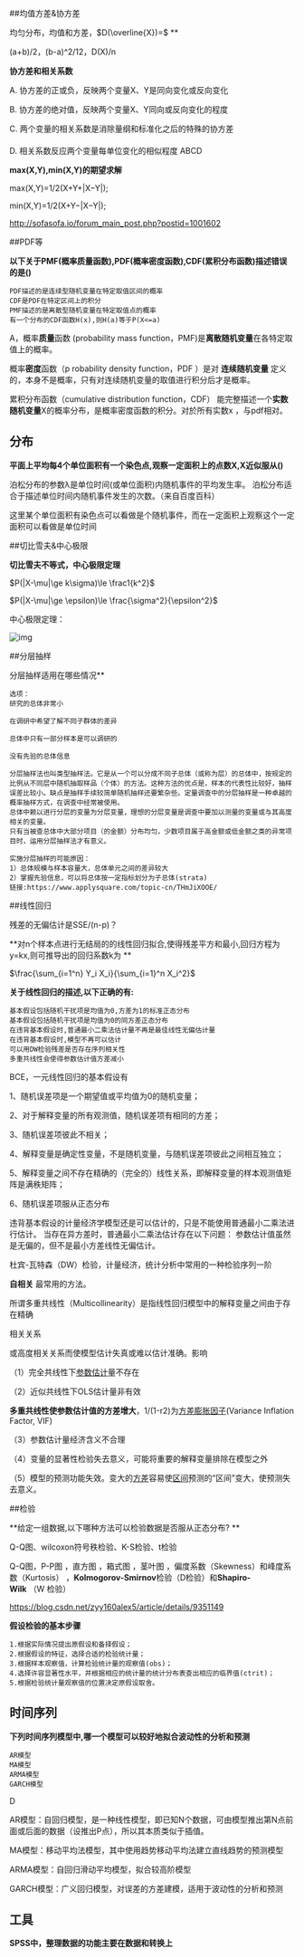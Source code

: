 ##均值方差&协方差

均匀分布，均值和方差，$D(\overline{X})=$ **

(a+b)/2，(b-a)^2/12，D(X)/n

**协方差和相关系数**

A. 协方差的正或负，反映两个变量X、Y是同向变化或反向变化

B. 协方差的绝对值，反映两个变量X、Y同向或反向变化的程度

C. 两个变量的相关系数是消除量纲和标准化之后的特殊的协方差

D. 相关系数反应两个变量每单位变化的相似程度
ABCD

**max(X,Y),min(X,Y)的期望求解**

max(X,Y)=1/2(X+Y+|X−Y|);

min(X,Y)=1/2(X+Y−|X−Y|);

http://sofasofa.io/forum_main_post.php?postid=1001602

##PDF等

**以下关于PMF(概率质量函数),PDF(概率密度函数),CDF(累积分布函数)描述错误的是()**

```
PDF描述的是连续型随机变量在特定取值区间的概率
CDF是PDF在特定区间上的积分
PMF描述的是离散型随机变量在特定取值点的概率
有一个分布的CDF函数H(x),则H(a)等于P(X<=a)
```

A，概率**质量**函数 (probability mass function，PMF)是**离散随机变量**在各特定取值上的概率。

概率**密度**函数（p robability density function，PDF ）是对 **连续随机变量** 定义的，本身不是概率，只有对连续随机变量的取值进行积分后才是概率。

累积分布函数（cumulative distribution function，CDF） 能完整描述一个**实数随机变量**X的概率分布，是概率密度函数的积分。对於所有实数x ，与pdf相对。



## 分布

**平面上平均每4个单位面积有一个染色点,观察一定面积上的点数X,X近似服从()**

泊松分布的参数λ是单位时间(或单位面积)内随机事件的平均发生率。 泊松分布适合于描述单位时间内随机事件发生的次数。（来自百度百科）

这里某个单位面积有染色点可以看做是个随机事件，而在一定面积上观察这个一定面积可以看做是单位时间

##切比雪夫&中心极限

**切比雪夫不等式，中心极限定理**

$P(|X-\mu|\ge k\sigma)\le \frac1{k^2}$

$P(|X-\mu|\ge \epsilon)\le \frac{\sigma^2}{\epsilon^2}$

中心极限定理：

![img](https://images2018.cnblogs.com/blog/1171284/201804/1171284-20180412215355301-411794500.png) 

##分层抽样

分层抽样适用在哪些情况**

```
选项：
研究的总体非常小 

在调研中希望了解不同子群体的差异 

总体中只有一部分样本是可以调研的 

没有先验的总体信息 

分层抽样法也叫类型抽样法。它是从一个可以分成不同子总体（或称为层）的总体中，按规定的比例从不同层中随机抽取样品（个体）的方法。这种方法的优点是，样本的代表性比较好，抽样误差比较小。缺点是抽样手续较简单随机抽样还要繁杂些。定量调查中的分层抽样是一种卓越的概率抽样方式，在调查中经常被使用。
总体中赖以进行分层的变量为分层变量，理想的分层变量是调查中要加以测量的变量或与其高度相关的变量。
只有当被查总体中大部分项目（的金额）分布均匀，少数项目属于高金额或低金额之类的异常项目时，运用分层抽样法才有意义。

实施分层抽样的可能原因：
1）总体规模与样本容量大，总体单元之间的差异较大
2）掌握先验信息，可以将总体按一定指标划分为子总体(strata)
链接:https://www.applysquare.com/topic-cn/THmJiXOOE/

```



##线性回归

残差的无偏估计是SSE/(n-p)？

**对n个样本点进行无结局的的线性回归拟合,使得残差平方和最小,回归方程为y=kx,则可推导出的回归系数k为 **

$\frac{\sum_{i=1^n} Y_i X_i}{\sum_{i=1}^n X_i^2}$

**关于线性回归的描述,以下正确的有:**

```
基本假设包括随机干扰项是均值为0,方差为1的标准正态分布
基本假设包括随机干扰项是均值为0的同方差正态分布
在违背基本假设时,普通最小二乘法估计量不再是最佳线性无偏估计量
在违背基本假设时,模型不再可以估计
可以用DW检验残差是否存在序列相关性
多重共线性会使得参数估计值方差减小
```

BCE，一元线性回归的基本假设有

1、随机误差项是一个期望值或平均值为0的随机变量；

2、对于解释变量的所有观测值，随机误差项有相同的方差；

3、随机误差项彼此不相关；

4、解释变量是确定性变量，不是随机变量，与随机误差项彼此之间相互独立；

5、解释变量之间不存在精确的（完全的）线性关系，即解释变量的样本观测值矩阵是满秩矩阵；

6、随机误差项服从正态分布

违背基本假设的计量经济学模型还是可以估计的，只是不能使用普通最小二乘法进行估计。
当存在异方差时，普通最小二乘法估计存在以下问题： 参数估计值虽然是无偏的，但不是最小方差线性无偏估计。

杜宾-瓦特森（DW）检验，计量经济，统计分析中常用的一种检验序列一阶

**自相关** 最常用的方法。

 所谓多重共线性（Multicollinearity）是指线性回归模型中的解释变量之间由于存在精确

相关关系

或高度相关关系而使模型估计失真或难以估计准确。影响

（1）完全共线性下[参数估计](http://baike.baidu.com/view/123231.htm)量不存在

（2）近似共线性下OLS估计量非有效

**多重共线性使参数估计值的方差增大**，1/(1-r2)为[方差膨胀因子](http://baike.baidu.com/view/4502677.htm)(Variance Inflation Factor, VIF)

（3）参数估计量经济含义不合理

（4）变量的显著性检验失去意义，可能将重要的解释变量排除在模型之外

（5）模型的预测功能失效。变大的[方差](http://baike.baidu.com/view/172036.htm)容易使[区间](http://baike.baidu.com/view/70334.htm)预测的“区间”变大，使预测失去意义。

##检验

**给定一组数据,以下哪种方法可以检验数据是否服从正态分布? **

 Q-Q图、wilcoxon符号秩检验、K-S检验、t检验  

 Q-Q图，P-P图 ，直方图 ，箱式图 ，茎叶图 ，偏度系数（Skewness）和峰度系数（Kurtosis） ，**Kolmogorov-Smirnov**检验（D检验）和**Shapiro- Wilk** （W 检验） 

https://blog.csdn.net/zyy160alex5/article/details/9351149

**假设检验的基本步骤**

```
1.根据实际情况提出原假设和备择假设；
2.根据假设的特征，选择合适的检验统计量；
3.根据样本观察值，计算检验统计量的观察值(obs)；
4.选择许容显著性水平，并根据相应的统计量的统计分布表查出相应的临界值(ctrit)；
5.根据检验统计量观察值的位置决定原假设取舍。
```

## 时间序列

**下列时间序列模型中,哪一个模型可以较好地拟合波动性的分析和预测**

```
AR模型
MA模型
ARMA模型
GARCH模型
```

D

AR模型：自回归模型，是一种线性模型，即已知N个数据，可由模型推出第N点前面或后面的数据（设推出P点），所以其本质类似于插值。

MA模型：移动平均法模型，其中使用趋势移动平均法建立直线趋势的预测模型

ARMA模型：自回归滑动平均模型，拟合较高阶模型

GARCH模型：广义回归模型，对误差的方差建模，适用于波动性的分析和预测

## 工具

**SPSS中，整理数据的功能主要在数据和转换上**

